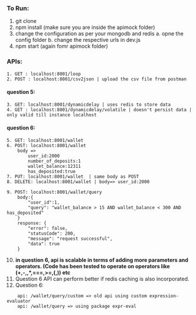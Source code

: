 ### To Run:

1. git clone <url>
2. npm install (make sure you are inside the apimock folder)
3. change the configuration as per your mongodb and redis
    a. opne the config folder
    b. change the respective urls in dev.js
4. npm start (again fomr apimock folder)

### APIs:
```
1. GET : localhost:8001/loop
2. POST : localhost:8001/csv2json | upload the csv file from postman
```

#### question 5:
```
3. GET: localhost:8001/dynamicdelay | uses redis to store data
4. GET : localhost:8001/dynamicdelay/volatile | doesn't persist data | only valid till instance localhost
```

#### question 6:
```
5. GET: localhost:8001/wallet
6. POST: localhost:8001/wallet 
    body =>
        user_id:2000
        number_of_deposits:1
        wallet_balance:12311
        has_deposited:true
7. PUT: localhost:8001/wallet  | same body as POST
8. DELETE: localhost:8001/wallet | body=> user_id:2000

9. POST: localhost:8001/wallet/query
    body:{
        "user_id":1,
        "query": "wallet_balance > 15 AND wallet_balance < 300 AND has_deposited"
    }
    response: {
        "error": false,
        "statusCode": 200,
        "message": "request successful",
        "data": true
    }
```
10. <b>in question 6, api is scalable in terms of adding more parameters and operators. (Code has been tested to operate on operators   like (+,-,\,*,===,>=,(,)) etc</b>
11. Question 6 API can perform better if redis caching is also incorporated.
12. Question 6: 
```
    api: /wallet/query/custom => old api using custom expression-evaluator
    api: /wallet/query => using package expr-eval
```

